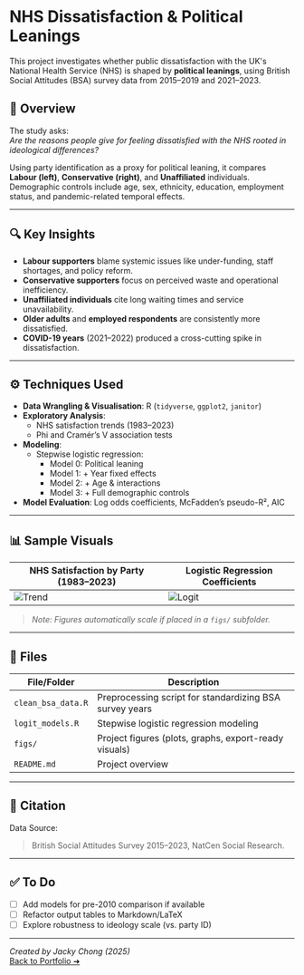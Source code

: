 # NHS Dissatisfaction & Political Leanings

This project investigates whether public dissatisfaction with the UK's National Health Service (NHS) is shaped by **political leanings**, using British Social Attitudes (BSA) survey data from 2015–2019 and 2021–2023.

## 🧭 Overview

The study asks:  
*Are the reasons people give for feeling dissatisfied with the NHS rooted in ideological differences?*

Using party identification as a proxy for political leaning, it compares **Labour (left)**, **Conservative (right)**, and **Unaffiliated** individuals. Demographic controls include age, sex, ethnicity, education, employment status, and pandemic-related temporal effects.

---

## 🔍 Key Insights

- **Labour supporters** blame systemic issues like under-funding, staff shortages, and policy reform.
- **Conservative supporters** focus on perceived waste and operational inefficiency.
- **Unaffiliated individuals** cite long waiting times and service unavailability.
- **Older adults** and **employed respondents** are consistently more dissatisfied.
- **COVID-19 years** (2021–2022) produced a cross-cutting spike in dissatisfaction.

---

## ⚙️ Techniques Used

- **Data Wrangling & Visualisation**: R (`tidyverse`, `ggplot2`, `janitor`)
- **Exploratory Analysis**:
  - NHS satisfaction trends (1983–2023)
  - Phi and Cramér’s V association tests
- **Modeling**:
  - Stepwise logistic regression:
    - Model 0: Political leaning
    - Model 1: + Year fixed effects
    - Model 2: + Age & interactions
    - Model 3: + Full demographic controls
- **Model Evaluation**: Log odds coefficients, McFadden’s pseudo-R², AIC

---

## 📊 Sample Visuals

| NHS Satisfaction by Party (1983–2023) | Logistic Regression Coefficients |
|--------------------------------------|----------------------------------|
| ![Trend](figs/trend_by_party.png)    | ![Logit](figs/logit_coefficients.png) |

> *Note: Figures automatically scale if placed in a `figs/` subfolder.*

---

## 📁 Files

| File/Folder | Description |
|-------------|-------------|
| `clean_bsa_data.R` | Preprocessing script for standardizing BSA survey years |
| `logit_models.R` | Stepwise logistic regression modeling |
| `figs/` | Project figures (plots, graphs, export-ready visuals) |
| `README.md` | Project overview |

---

## 📌 Citation

Data Source:  
> British Social Attitudes Survey 2015–2023, NatCen Social Research.

---

## ✅ To Do

- [ ] Add models for pre-2010 comparison if available  
- [ ] Refactor output tables to Markdown/LaTeX  
- [ ] Explore robustness to ideology scale (vs. party ID)

---

*Created by Jacky Chong (2025)*  
[Back to Portfolio ➜](https://github.com/JackyChong611/PortfolioProjects)

